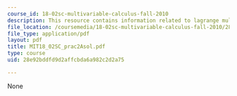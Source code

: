 ```yaml
---
course_id: 18-02sc-multivariable-calculus-fall-2010
description: This resource contains information related to lagrange multiplier equation.
file_location: /coursemedia/18-02sc-multivariable-calculus-fall-2010/28e92bddfd9d2affcbda6a982c2d2a75_MIT18_02SC_prac2Asol.pdf
file_type: application/pdf
layout: pdf
title: MIT18_02SC_prac2Asol.pdf
type: course
uid: 28e92bddfd9d2affcbda6a982c2d2a75

---
```

None